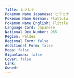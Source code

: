 ```yaml
---
﻿Title: ヒラヒナ
Pokemon Name Japanese: ヒラヒナ
Pokemon Name German: Flattutu
Pokemon Name English: Flittle
Language Card: Japanese
National Dex Number: 955
Region: Paldea
Regional Form: false
Additional Form: false
Mega: false
Gigantamax: false
Cover: false
Link: 
Owned: 
---
```

